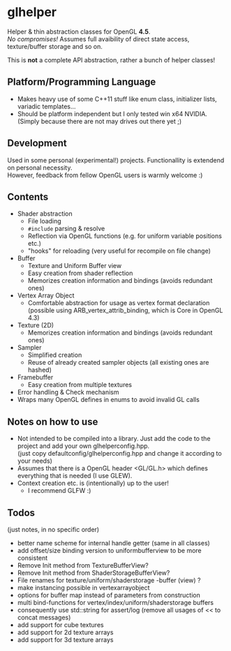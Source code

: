glhelper
========

Helper &amp; thin abstraction classes for OpenGL **4.5**.  
_No compromises!_ Assumes full avaibility of direct state access, texture/buffer storage and so on.

This is **not** a complete API abstraction, rather a bunch of helper classes!

Platform/Programming Language
--------
* Makes heavy use of some C++11 stuff like enum class, initializer lists, variadic templates...
* Should be platform independent but I only tested win x64 NVIDIA.  
(Simply because there are not may drives out there yet ;)

Development
--------
Used in some personal (experimental!) projects. Functionallity is extendend on personal necessity.  
However, feedback from fellow OpenGL users is warmly welcome :)

Contents
--------
* Shader abstraction
  * File loading
  * `#include` parsing & resolve
  * Reflection via OpenGL functions (e.g. for uniform variable positions etc.)
  * "hooks" for reloading (very useful for recompile on file change)
* Buffer
  * Texture and Uniform Buffer view
  * Easy creation from shader reflection
  * Memorizes creation information and bindings (avoids redundant ones)
* Vertex Array Object
  * Comfortable abstraction for usage as vertex format declaration  
    (possible using ARB_vertex_attrib_binding, which is Core in OpenGL 4.3)
* Texture (2D)
  * Memorizes creation information and bindings (avoids redundant ones)
* Sampler
  * Simplified creation
  * Reuse of already created sampler objects (all existing ones are hashed)
* Framebuffer
  * Easy creation from multiple textures
* Error handling & Check mechanism
* Wraps many OpenGL defines in enums to avoid invalid GL calls

Notes on how to use
--------
* Not intended to be compiled into a library. Just add the code to the project and add your own glhelperconfig.hpp.  
(just copy defaultconfig/glhelperconfig.hpp and change it according to your needs)  
* Assumes that there is a OpenGL header <GL/GL.h> which defines everything that is needed (I use GLEW).  
* Context creation etc. is (intentionally) up to the user!
  * I recommend GLFW :)
 
Todos
--------
(just notes, in no specific order)
* better name scheme for internal handle getter (same in all classes)
* add offset/size binding version to uniformbufferview to be more consistent
* Remove Init method from TextureBufferView?
* Remove Init method from ShaderStorageBufferView?
* File renames for texture/uniform/shaderstorage -buffer (view) ?
* make instancing possible in vertexarrayobject
* options for buffer map instead of parameters from construction
* multi bind-functions for vertex/index/uniform/shaderstorage buffers
* consequently use std::string for assert/log (remove all usages of << to concat messages)
* add support for cube textures
* add support for 2d texture arrays
* add support for 3d texture arrays